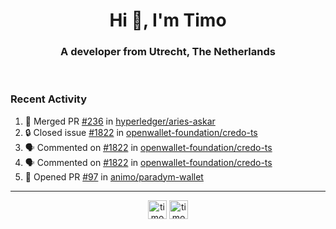 <h1 align="center">Hi 👋, I'm Timo</h1>
<h3 align="center">A developer from Utrecht, The Netherlands</h3>
<br/>
<!-- https://github.com/rahuldkjain/github-profile-readme-generator --!>

<!--  <p align="left"><img src="https://github-readme-stats.vercel.app/api?username=timoglastra&show_icons=true&count_private=true&" alt="timoglastra" /></p> --!>

<!--
Github language stats
<p align="left"><img src="https://github-readme-stats.vercel.app/api/top-langs/?username=timoglastra&layout=compact" alt="timoglastra" /><p>
-->

<!-- Codestats language stats -->
<!-- <p align="left"><img src="https://codestats-readme.vercel.app/api/top-langs/?username=timoglastra&layout=compact&language_count=12" alt="timoglastra" /><p>    --!>
  
<h3>Recent Activity</h3>

<!--START_SECTION:activity-->
1. 🎉 Merged PR [#236](https://github.com/hyperledger/aries-askar/pull/236) in [hyperledger/aries-askar](https://github.com/hyperledger/aries-askar)
2. 🔒 Closed issue [#1822](https://github.com/openwallet-foundation/credo-ts/issues/1822) in [openwallet-foundation/credo-ts](https://github.com/openwallet-foundation/credo-ts)
3. 🗣 Commented on [#1822](https://github.com/openwallet-foundation/credo-ts/issues/1822#issuecomment-2042456376) in [openwallet-foundation/credo-ts](https://github.com/openwallet-foundation/credo-ts)
4. 🗣 Commented on [#1822](https://github.com/openwallet-foundation/credo-ts/issues/1822#issuecomment-2042131929) in [openwallet-foundation/credo-ts](https://github.com/openwallet-foundation/credo-ts)
5. 💪 Opened PR [#97](https://github.com/animo/paradym-wallet/pull/97) in [animo/paradym-wallet](https://github.com/animo/paradym-wallet)
<!--END_SECTION:activity-->

---

<p align="center">
<a href="https://twitter.com/timoglastra" target="blank"><img align="center" src="https://cdn.jsdelivr.net/npm/simple-icons@3.0.1/icons/twitter.svg" alt="timoglastra" height="30" width="30" /></a>
<a href="https://linkedin.com/in/timoglastra" target="blank"><img align="center" src="https://cdn.jsdelivr.net/npm/simple-icons@3.0.1/icons/linkedin.svg" alt="timoglastra" height="30" width="30" /></a>
</p>



